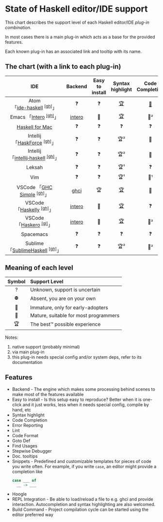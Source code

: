 # State of Haskell editor/IDE support

This chart describes the support level of each Haskell editor/IDE *plug-in combination*.

In most cases there is a main plug-in which acts as a base for the provided features.

Each known plug-in has an associated link and tooltip with its name.


## The chart (with a link to each plug-in)

|                                       IDE                                        |     Backend      | Easy to install | Syntax highlight | Code Completion | Error Reporting |     Lint     | Code Format  | Goto Def | Find Usages | Stepwise Debugger | Doc. tooltips |   Snippets    |    Hoogle     | REPL Integration | Build Command |
| :------------------------------------------------------------------------------: | :--------------: | :-------------: | :--------------: | :-------------: | :-------------: | :----------: | :----------: | :------: | :---------: | :---------------: | :-----------: | :-----------: | :-----------: | :--------------: | :-----------: |
|        Atom<br>「[ide-haskell][atom06]&nbsp;<sup>[[gh]][atom06r]</sup>」         |        ❓         |        ❓        |   [🏆][atom01]   |  [🥈][atom02]   |       🥈        |      🥈      | [🌱][gen01]  |    🥈    |      ❓      |   [🥈][atom03]    | [🥈][atom05]  | [🥈][atom01]  | [🏆][atom04]  |        🌱        |       ❓       |
|           Emacs 「[Intero][emacs02]&nbsp;<sup>[[gh]][emacs02r]</sup>」           | [intero][back01] |       🥈        |  [🏆][emacs01]   |       🥈²       |       🥈²       |     🥈²      | [🥈][gen01]  |   🥈²    |      ❓      |         ⛔         |      🥈²      | [🥈][emacs04] |       ❓       |        🥈        |       ❓       |
|                             [Haskell for Mac][hfm01]                             |        ❓         |        ❓        |        ❓         |        ❓        |        ❓        |      ❓       |      ❓       |    ❓     |      ❓      |         ❓         |       ❓       |       ❓       |       ❓       |        ❓         |       ❓       |
|         Intellij 「[HaskForce][inte01]&nbsp;<sup>[[gh]][inte01r]</sup>」         |        ❓         |        ❓        |       🏆²        |       🥈        |       🥈        |      🥈      |      🥈      |    🥈    |     🥈      |         ⛔         |       ⛔       |      🥈       |       ⛔       |        ⛔         |       ❓       |
| Intellij<br>「[intellij&#8209;haskell][inte02]&nbsp;<sup>[[gh]][inte02r]</sup>」 |        ❓         |        ❓        |       🏆²        |       🥈        |       🏆        |      🌱      |      🌱      |    🏆    |     🏆      |         ⛔         |      🌱       |      🥈       |      🌱       |        ❓         |       ❓       |
|                                      Leksah                                      |        ❓         |        ❓        |       🏆¹        |        ❓        |        ❓        |      ❓       |      ❓       |    ❓     |      ❓      |         ❓         |       ❓       |       ❓       |       ❓       |        ❓         |       ❓       |
|                                       Vim                                        |        ❓         |        ❓        |       🏆¹        |       🌱¹       |        ❓        | [🥈³][vim01] | [🥈][gen01]  |   🌱¹    |      ❓      |         ⛔         |  [🥈][vim02]  |  [🥈][vim03]  |       ❓       |        🌱        |       ❓       |
|         VSCode 「[GHC Simple][vsco09]&nbsp;<sup>[[gh]][vsco09r]</sup>」          |  [ghci][back02]  |       🏆        |   [🏆][vsco02]   |       🥈        |        ❓        | [🥈][vsco03] | [🥈][vsco04] |   🥈²    |     🥈      |   [🌱][vsco05]    |      🥈²      | [🌱][vsco02]  | [🥈][vsco08]  |        🥈        |       ❓       |
|          VSCode 「[Haskelly][vsco01]&nbsp;<sup>[[gh]][vsco01r]</sup>」           | [intero][back01] |       🥈        |   [🏆][vsco02]   |        ❓        |   [⛔][vsco07]   | [🥈][vsco03] | [🥈][vsco04] |   🥈²    |      ❓      |   [🌱][vsco05]    |      🥈²      | [🌱][vsco02]  | [🥈][vsco08]  |        🌱        |       ❓       |
|           VSCode 「[Haskero][vsco06]&nbsp;<sup>[[gl]][vsco06r]</sup>」           | [intero][back01] |       🥈        |   [🏆][vsco02]   |       🥈²       |       🥈²       | [🥈][vsco03] | [🥈][vsco04] |   🥈²    |     🥈²     |   [🌱][vsco05]    |      🥈²      | [🌱][vsco02]  | [🥈][vsco08]² |        ⛔         |       ❓       |
|                                    Spacemacs                                     |        ❓         |        ❓        |        ❓         |        ❓        |        ❓        |      ❓       |      ❓       |    ❓     |      ❓      |         ❓         |       ❓       |       ❓       |       ❓       |        ❓         |       ❓       |
|       Sublime 「[SublimeHaskell][subl01]&nbsp;<sup>[[gh]][subl01r]</sup>」       |        ❓         |        ❓        |       🏆²        |       🥈²       |        ❓        |     🥈²      |      ❓       |   🌱¹    |      ❓      |         ⛔         |      🥈²      |       ❓       |       ❓       |        🌱        |       ❓       |


## Meaning of each level

| Symbol | Support Level                         |
| :----: | :------------------------------------ |
|   ?    | Unknown, support is uncertain         |
|   ⛔    | Absent, you are on your own           |
|   🌱   | Immature, only for early-adopters     |
|   🥈   | Mature, suitable for most programmers |
|   🏆   | The best™ possible experience         |


Notes:

1. native support (probably minimal)
2. via main plug-in
3. this plug-in needs special config and/or system deps, refer to its documentation

## Features

* Backend - The engine which makes some processing behind scenes to make most of the features available
* Easy to install - Is this setup easy to reproduce? Better when it is one-click and it just works, less when it needs special config, compile by hand, etc
* Syntax highlight 
* Code Completion
* Error Reporting
* Lint
* Code Format
* Goto Def
* Find Usages
* Stepwise Debugger
* Doc. tooltips
* Snippets - Predefined and customizable templates for pieces of code you write often. For example, if you write `case`, an editor might provide a completion like
  ```haskell
  case ___ of
    __ -> ___
  ```
* Hoogle
* REPL Integration - Be able to load/reload a file to e.g. ghci and provide interaction. Autocompletion and syntax highlighting are also welcomed.
* Build Command - Project compilation cycle can be started using the editor preferred way

[gen01]: https://github.com/chrisdone/hindent "hindent"

[back01]: https://github.com/chrisdone/intero "intero"
[back02]: https://downloads.haskell.org/~ghc/latest/docs/html/users_guide/ghci.html "ghci"
[back03]: https://github.com/haskell/haskell-ide-engine "hie"

[atom01]: https://atom.io/packages/language-haskell "language-haskell"
[atom02]: https://atom.io/packages/autocomplete-haskell "ghc-mod via autocomplete-haskell"
[atom03]: https://atom.io/packages/haskell-debug "haskell-debug"
[atom04]: https://atom.io/packages/ide-haskell-hoogle "ide-haskell-hoogle"
[atom05]: https://atom.io/packages/haskell-ghc-mod "haskell-ghc-mod"
[atom06]: https://atom.io/packages/ide-haskell "ide-haskell"
[atom06r]: https://github.com/atom-haskell/ide-haskell "ide-haskell repo"

[emacs01]: http://haskell.github.io/haskell-mode/ "haskell-mode"
[emacs02]: https://commercialhaskell.github.io/intero/ "intero"
[emacs02r]: https://github.com/commercialhaskell/intero "intero repo"
[emacs04]: https://github.com/joaotavora/yasnippet "yasnippet"

[hfm01]: http://haskellformac.com/ "haskell for mac"

[inte01]: https://plugins.jetbrains.com/plugin/7602-haskforce "HaskForce"
[inte01r]: https://github.com/carymrobbins/intellij-haskforce "HaskForce repo"
[inte02]: https://plugins.jetbrains.com/plugin/8258-intellij-haskell "intellij-haskell"
[inte02r]: https://github.com/rikvdkleij/intellij-haskell "intellij-haskell repo"

[vim01]: https://github.com/vim-syntastic/syntastic "syntastic"
[vim02]: https://github.com/bitc/vim-hdevtools "vim-hdevtools"
[vim03]: https://github.com/honza/vim-snippets "vim-snipmate default snippets"

[vsco01]: https://marketplace.visualstudio.com/items?itemName=UCL.haskelly "Haskelly"
[vsco01r]: https://github.com/haskelly-dev/Haskelly "Haskelly repo"
[vsco02]: https://marketplace.visualstudio.com/items?itemName=justusadam.language-haskell "Haskell Syntax Highlighting"
[vsco03]: https://marketplace.visualstudio.com/items?itemName=hoovercj.haskell-linter "haskell-linter"
[vsco04]: https://marketplace.visualstudio.com/items?itemName=monofon.hindent-format "hindent"
[vsco05]: https://marketplace.visualstudio.com/items?itemName=phoityne.phoityne-vscode "Phoityne"
[vsco06]: https://marketplace.visualstudio.com/items?itemName=Vans.haskero "Haskero"
[vsco06r]: https://gitlab.com/vannnns/haskero "Haskero repo"
[vsco07]: https://github.com/haskelly-dev/Haskelly/issues/29 "haskelly: issue #29"
[vsco08]: https://marketplace.visualstudio.com/items?itemName=jcanero.hoogle-vscode "hoogle-vscode"
[vsco09]: https://marketplace.visualstudio.com/items?itemName=dramforever.vscode-ghc-simple "ghc-simple"
[vsco09r]: https://github.com/dramforever/vscode-ghc-simple "ghc-simple repo"

[subl01]: https://packagecontrol.io/packages/SublimeHaskell "SublimeHaskell"
[subl01r]: https://github.com/SublimeHaskell/SublimeHaskell "SublimeHaskell repo"
